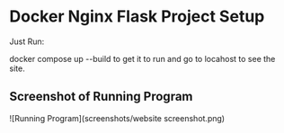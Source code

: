 # Docker Nginx Flask Project Setup

Just Run:

docker compose up --build to get it to run and go to locahost to see the site.

## Screenshot of Running Program

![Running Program](screenshots/website screenshot.png)



